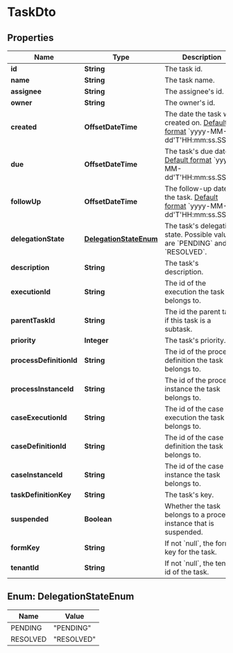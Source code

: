

# TaskDto


## Properties

Name | Type | Description | Notes
------------ | ------------- | ------------- | -------------
**id** | **String** | The task id. |  [optional]
**name** | **String** | The task name. |  [optional]
**assignee** | **String** | The assignee&#39;s id. |  [optional]
**owner** | **String** | The owner&#39;s id. |  [optional]
**created** | **OffsetDateTime** | The date the task was created on. [Default format](https://docs.camunda.org/manual/7.14/reference/rest/overview/date-format/) &#x60;yyyy-MM-dd&#39;T&#39;HH:mm:ss.SSSZ&#x60;. |  [optional]
**due** | **OffsetDateTime** | The task&#39;s due date. [Default format](https://docs.camunda.org/manual/7.14/reference/rest/overview/date-format/) &#x60;yyyy-MM-dd&#39;T&#39;HH:mm:ss.SSSZ&#x60;. |  [optional]
**followUp** | **OffsetDateTime** | The follow-up date for the task. [Default format](https://docs.camunda.org/manual/7.14/reference/rest/overview/date-format/) &#x60;yyyy-MM-dd&#39;T&#39;HH:mm:ss.SSSZ&#x60;. |  [optional]
**delegationState** | [**DelegationStateEnum**](#DelegationStateEnum) | The task&#39;s delegation state. Possible values are &#x60;PENDING&#x60; and &#x60;RESOLVED&#x60;. |  [optional]
**description** | **String** | The task&#39;s description. |  [optional]
**executionId** | **String** | The id of the execution the task belongs to. |  [optional]
**parentTaskId** | **String** | The id the parent task, if this task is a subtask. |  [optional]
**priority** | **Integer** | The task&#39;s priority. |  [optional]
**processDefinitionId** | **String** | The id of the process definition the task belongs to. |  [optional]
**processInstanceId** | **String** | The id of the process instance the task belongs to. |  [optional]
**caseExecutionId** | **String** | The id of the case execution the task belongs to. |  [optional]
**caseDefinitionId** | **String** | The id of the case definition the task belongs to. |  [optional]
**caseInstanceId** | **String** | The id of the case instance the task belongs to. |  [optional]
**taskDefinitionKey** | **String** | The task&#39;s key. |  [optional]
**suspended** | **Boolean** | Whether the task belongs to a process instance that is suspended. |  [optional]
**formKey** | **String** | If not &#x60;null&#x60;, the form key for the task. |  [optional]
**tenantId** | **String** | If not &#x60;null&#x60;, the tenant id of the task. |  [optional]



## Enum: DelegationStateEnum

Name | Value
---- | -----
PENDING | &quot;PENDING&quot;
RESOLVED | &quot;RESOLVED&quot;



